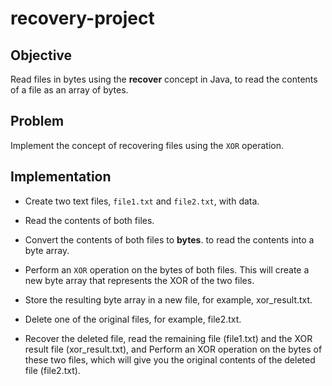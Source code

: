# recovery-project


## Objective 

Read files in bytes using the **recover** concept in Java, to read the contents of a file as an array of bytes.

## Problem

Implement the concept of recovering files using the `XOR` operation.


## Implementation

* Create two text files, `file1.txt` and `file2.txt`, with data.

* Read the contents of both files.


* Convert the contents of both files to **bytes**. to read the contents into a byte array.

* Perform an `XOR` operation on the bytes of both files. This will create a new byte array that represents the XOR of the two files.

* Store the resulting byte array in a new file, for example, xor_result.txt.

* Delete one of the original files, for example, file2.txt.

* Recover the deleted file, read the remaining file (file1.txt) and the XOR result file (xor_result.txt), and Perform an XOR operation on the bytes of these two files, which will give you the original contents of the deleted file (file2.txt).
